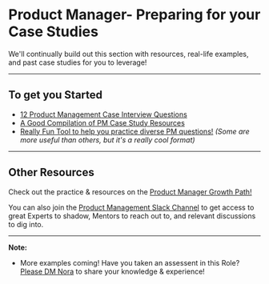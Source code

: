 # Product Manager- Preparing for your Case Studies
We'll continually build out this section with resources, real-life examples, and past case studies for you to leverage!

---

## To get you Started
* [12 Product Management Case Interview Questions](http://www.impactinterview.com/2013/10/product-manager-case-interview-questions/)
* [A Good Compilation of PM Case Study Resources](http://www.venturegrit.com/what-everybody-ought-to-know-about-the-product-manager-case-interview/)
* [Really Fun Tool to help you practice diverse PM questions!](http://thepminterview.com/) *(Some are more useful than others, but it's a really cool format)* 

--- 
## Other Resources
Check out the practice & resources on the [Product Manager Growth Path!](https://github.com/andela/learningmap/tree/master/D4%2B/Product%20Manager)

You can also join the [Product Management Slack Channel](https://andela.slack.com/messages/product-management/) to get access to great Experts to shadow, Mentors to reach out to, and relevant discussions to dig into. 

---

**Note:** 
- More examples coming! Have you taken an assessent in this Role? [Please DM Nora](https://andela.slack.com/messages/@nora.studholme/) to share your knowledge & experience!
